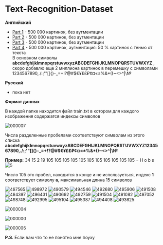 # Text-Recognition-Dataset

<b>Английский</b>


<ul>
  <li><a href="https://drive.google.com/file/d/1o2dk_HZgcF1ecdb4X8lux-4W8i7lh_ao/view?usp=sharing">Part 1</a> - 500 000 картинок, без аугментации</li>
  <li><a href="https://drive.google.com/file/d/1pMYW1gfBCmmFRQSsNTDn-zPWsGssSxyW/view?usp=sharing">Part 2</a> - 500 000 картинок, без аугментации</li>
  <li><a href="https://drive.google.com/file/d/1F2KgadB55IrdxoK5e9e06Z9TreNCsvne/view?usp=sharing">Part 3</a> - 500 000 картинок, без аугментации</li> 
  <li><a href="https://drive.google.com/file/d/1A4onJ_7d6zm8YX4FhAR03ookyLkgY_Pt/view?usp=sharing">Part 4</a> - 500 000 картинок, аугментация: 50 % картинок с тенью от текста </li>  
  В основном символы <b>abcdefghijklmnopqrstuvwxyzABCDEFGHIJKLMNOPQRSTUVWXYZ</b>
  , скоро добавлю еще 2 миллиона картинок в перемешку с символами 1234567890,./:;'"[]{}-_=+!?@#$€¥£₤₽¢¤«±%&*()~<>^|\№
</ul>

<b>Русский</b>
<ul>
  <li>пока нет</li>
</ul>

<b>Формат данных</b>

В каждой папке находится файл train.txt в котором для каждого изображения содержатся индексы символов

![000007](https://github.com/DonkeySmall/Text-Recognition-Dataset/assets/66531939/d9b6b0fa-f719-4668-820d-73f90bb10c4c)

Числа разделенные пробелами соответствуют символам из этого списка 
<b>abcdefghijklmnopqrstuvwxyzABCDEFGHIJKLMNOPQRSTUVWXYZ1234567890,./:;'"[]{}-_=+!?@#$€¥£₤₽¢¤«±%&*()~<>^|\№</b>

<b>Пример:</b> 34 15 2 19 105 105 105 105 105 105 105 105 105 105 105 = H o b s ![5](https://github.com/DonkeySmall/Text-Recognition-Dataset/assets/66531939/ffc7756d-24b8-42ac-90af-8c713e44c4f7)

Число 105 это пробел, находится в конце и не используеться, индекс <b>1</b> соответствует символу <b>a</b>, максимальная длина 15 символов

![497565](https://github.com/DonkeySmall/Text-Recognition-Dataset/assets/66531939/49d7ed5e-c04e-45bb-8797-168b424b1256)
![498972](https://github.com/DonkeySmall/Text-Recognition-Dataset/assets/66531939/5cf3251e-b18d-428a-8af0-7001f8917d0b)
![490579](https://github.com/DonkeySmall/Text-Recognition-Dataset/assets/66531939/ae490e61-3d26-4de5-88b3-66bf74175fbc)
![494546](https://github.com/DonkeySmall/Text-Recognition-Dataset/assets/66531939/3fa0a3b9-d55d-4962-8e33-7fd2e32b7db0)
![492680](https://github.com/DonkeySmall/Text-Recognition-Dataset/assets/66531939/3887bc94-afc1-422c-96f6-72bd7d2ca593)
![495906](https://github.com/DonkeySmall/Text-Recognition-Dataset/assets/66531939/e808a871-4588-466a-b4ae-28dabff20a86)
![491508](https://github.com/DonkeySmall/Text-Recognition-Dataset/assets/66531939/0203aabe-69b6-461e-b5c2-deb6971772f9)
![494387](https://github.com/DonkeySmall/Text-Recognition-Dataset/assets/66531939/5bb69644-122d-480e-8145-765863906df9)
![496431](https://github.com/DonkeySmall/Text-Recognition-Dataset/assets/66531939/1ca8f159-1548-4c6d-bcf5-6e21a79adc24)
![490692](https://github.com/DonkeySmall/Text-Recognition-Dataset/assets/66531939/83e78094-1b2f-4590-88b6-3ae5bee6edcf)
![492759](https://github.com/DonkeySmall/Text-Recognition-Dataset/assets/66531939/f3a4aa97-70a8-4297-893a-b504a2bb6df0)
![491504](https://github.com/DonkeySmall/Text-Recognition-Dataset/assets/66531939/6d767f80-ea04-4a81-8d65-348d2a8173a2)
![491082](https://github.com/DonkeySmall/Text-Recognition-Dataset/assets/66531939/a8c25a98-560f-48ec-9fa0-be94d415686d)
![497052](https://github.com/DonkeySmall/Text-Recognition-Dataset/assets/66531939/2f0717fd-208d-495b-9e5b-b4418d2b1cd2)
![498748](https://github.com/DonkeySmall/Text-Recognition-Dataset/assets/66531939/8a4ff2cc-9fb2-4719-9ece-a5e622a5065f)
![492995](https://github.com/DonkeySmall/Text-Recognition-Dataset/assets/66531939/1bd4238f-dfc6-4868-9376-f3708b7385e4)
![495104](https://github.com/DonkeySmall/Text-Recognition-Dataset/assets/66531939/7301e3c1-764e-46d9-9ece-233601f5f2c1)
![495387](https://github.com/DonkeySmall/Text-Recognition-Dataset/assets/66531939/998fa06b-cdda-4f6b-8500-8e3247d30bbd)
![494408](https://github.com/DonkeySmall/Text-Recognition-Dataset/assets/66531939/c422dd7f-19e5-4beb-bc7f-c0d04215db56)
![493625](https://github.com/DonkeySmall/Text-Recognition-Dataset/assets/66531939/73d729b0-2a1b-4917-8950-4bcdef18f4b4)


![000004](https://github.com/DonkeySmall/Text-Recognition-Dataset/assets/66531939/7e12f082-e577-4673-88ea-6fd81282dc7b)

![000000](https://github.com/DonkeySmall/Text-Recognition-Dataset/assets/66531939/2bd27f81-e935-4d76-aa7b-287e0773981e)

![000005](https://github.com/DonkeySmall/Text-Recognition-Dataset/assets/66531939/e287874b-d296-4baa-b85b-a02d995b851d)


<b>P.S.</b> Если вам что то не понятно мне поуху
